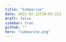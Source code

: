 ```yaml
---
title: "Submarine"
date: 2022-02-12T20:03:21Z
draft: false
sidebar: true
github: ""
hero: "submarine.png"
---
```

